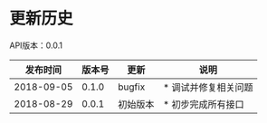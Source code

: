 # 更新历史 #
API版本：0.0.1

|发布时间|版本号|更新|说明|
|---|---|---|---|
|2018-09-05|0.1.0|bugfix|* 调试并修复相关问题|
|2018-08-29|0.0.1|初始版本|* 初步完成所有接口|
